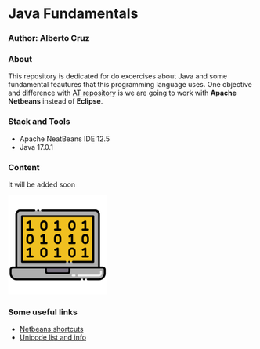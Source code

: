 #  Java Fundamentals  

### Author: Alberto Cruz

### About

This repository is dedicated for do excercises about Java and some fundamental feautures that this programming language uses. One objective and difference with <a href="https://github.com/albertoicg01/AT">AT repository</a> is we are going to work with <b>Apache Netbeans</b> instead of <b>Eclipse</b>. 

### Stack and Tools
- Apache NeatBeans IDE 12.5
- Java 17.0.1
### Content
It will be added soon

<div style="width:40%;">
    <img src="https://raw.githubusercontent.com/albertoicg01/CursoJava/main/img/programing.png">
</div>

### Some useful links

<div>
    <ul>
        <li>
            <a href="https://wakicode.com/2017/10/22/atajos-netbeans/">Netbeans shortcuts</a>
        </li>
        <li>
            <a href="https://en.wikipedia.org/wiki/List_of_Unicode_characters">Unicode list and info</a>
        </li>
    </ul>
</div>
